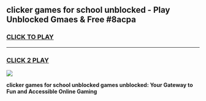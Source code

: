 
## clicker games for school unblocked - Play Unblocked Gmaes & Free #8acpa
<h3>
<a href="https://premium.freeplayer.one?title=clicker_games_for_school_unblocked&ref=01M">CLICK TO PLAY</a></h3>
<hr>

<h3>
<a href="https://premium.freeplayer.one?title=clicker_games_for_school_unblocked&ref=01M">CLICK 2 PLAY</a>
  
</h3>

<a href="https://premium.freeplayer.one?title=clicker_games_for_school_unblocked&ref=01M"><img src="https://clearcache.store/games.png"></a>


**clicker games for school unblocked games unblocked: Your Gateway to Fun and Accessible Online Gaming**
